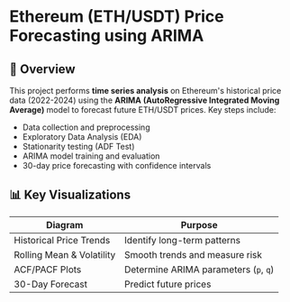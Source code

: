 # Ethereum (ETH/USDT) Price Forecasting using ARIMA


## 📌 Overview
This project performs **time series analysis** on Ethereum's historical price data (2022-2024) using the **ARIMA (AutoRegressive Integrated Moving Average)** model to forecast future ETH/USDT prices. Key steps include:
- Data collection and preprocessing
- Exploratory Data Analysis (EDA)
- Stationarity testing (ADF Test)
- ARIMA model training and evaluation
- 30-day price forecasting with confidence intervals

## 📊 Key Visualizations
| Diagram | Purpose | 
|---------|---------|
| Historical Price Trends | Identify long-term patterns |
| Rolling Mean & Volatility | Smooth trends and measure risk | 
| ACF/PACF Plots | Determine ARIMA parameters (`p`, `q`) |
| 30-Day Forecast | Predict future prices |



